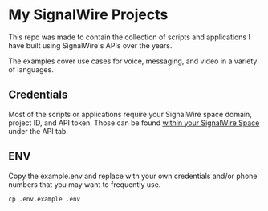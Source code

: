 # My SignalWire Projects

This repo was made to contain the collection of scripts and applications I have built using SignalWire's APIs over the years.

The examples cover use cases for voice, messaging, and video in a variety of languages.

## Credentials

Most of the scripts or applications require your SignalWire space domain, project ID, and API token. Those can be found [within your SignalWire Space](https://developer.signalwire.com/guides/navigating-your-space#api) under the API tab.

## ENV

Copy the example.env and replace with your own credentials and/or phone numbers that you may want to frequently use.

`cp .env.example .env`
